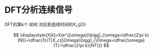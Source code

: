 # DFT分析连续信号
DFT的第k个 如何 对应到连续时间的$X_c(j\Omega)$:

$$
\displaystyle{X[k]=X(e^{j\omega})\bigg|_{\omega=\dfrac{2\pi k}{N}}=\dfrac{1}{T}X_c(j\Omega)\bigg|_{\Omega=\dfrac{\omega}{T}=\dfrac{2\pi k}{NT}}}
$$

